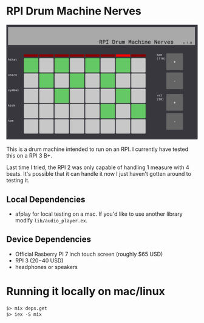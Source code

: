 # RPI Drum Machine Nerves

![Image of the drum machine](beat_it.png)

This is a drum machine intended to run on an RPI. I currently have tested this on a RPI 3 B+.

Last time I tried, the RPI 2 was only capable of handling 1 measure with 4 beats. It's possible that it can handle it now I just haven't gotten around to testing it.

## Local Dependencies

- afplay for local testing on a mac. If you'd like to use another library modify `lib/audio_player.ex`.

## Device Dependencies

- Official Rasberry PI 7 inch touch screen (roughly \$65 USD)
- RPI 3 ($20-$40 USD)
- headphones or speakers

# Running it locally on mac/linux

```
$> mix deps.get
$> iex -S mix
```
